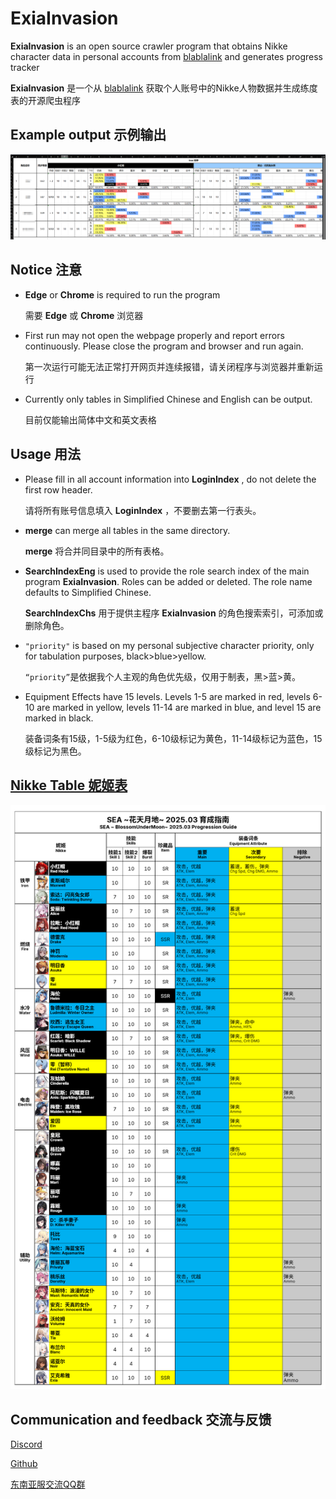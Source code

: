 # ExiaInvasion

**ExiaInvasion** is an open source crawler program that obtains Nikke character data in personal accounts from [blablalink](https://www.blablalink.com/) and generates progress tracker

**ExiaInvasion** 是一个从 [blablalink](https://www.blablalink.com/) 获取个人账号中的Nikke人物数据并生成练度表的开源爬虫程序



## Example output 示例输出



![示例输出](示例输出.png)



## Notice 注意

- **Edge** or **Chrome** is required to run the program

	需要 **Edge** 或 **Chrome** 浏览器
	
- First run may not open the webpage properly and report errors continuously. Please close the program and browser and run again.

	第一次运行可能无法正常打开网页并连续报错，请关闭程序与浏览器并重新运行


- Currently only tables in Simplified Chinese and English can be output.

  目前仅能输出简体中文和英文表格



## Usage 用法

- Please fill in all account information into **LoginIndex** , do not delete the first row header.

  请将所有账号信息填入 **LoginIndex** ，不要删去第一行表头。

- **merge** can merge all tables in the same directory.

  **merge** 将合并同目录中的所有表格。

- **SearchIndexEng** is used to provide the role search index of the main program **ExiaInvasion**. Roles can be added or deleted. The role name defaults to Simplified Chinese.

	**SearchIndexChs** 用于提供主程序 **ExiaInvasion** 的角色搜索索引，可添加或删除角色。

- `"priority"` is based on my personal subjective character priority, only for tabulation purposes, black>blue>yellow.

	`“priority”`是依据我个人主观的角色优先级，仅用于制表，黑>蓝>黄。

- Equipment Effects have 15 levels. Levels 1-5 are marked in red, levels 6-10 are marked in yellow, levels 11-14 are marked in blue, and level 15 are marked in black.

  装备词条有15级，1-5级为红色，6-10级标记为黄色，11-14级标记为蓝色，15级标记为黑色。



## [Nikke Table 妮姬表](https://www.kdocs.cn/l/cqaoCnPqbPpM)

![育成指南](育成指南.png)





## Communication and feedback 交流与反馈

[Discord](https://discord.gg/rN7CrqmY)

[Github](https://github.com/IsolateOB/ExiaInvasion)

[东南亚服交流QQ群](https://qm.qq.com/q/hznFzFRAf8)

